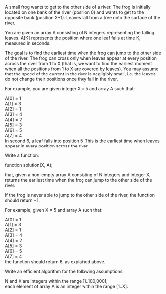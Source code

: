 A small frog wants to get to the other side of a river. The frog is initially located on one bank of the river (position 0) and wants to get to the opposite bank (position X+1). Leaves fall from a tree onto the surface of the river.  
  
You are given an array A consisting of N integers representing the falling leaves. A[K] represents the position where one leaf falls at time K, measured in seconds.  
  
The goal is to find the earliest time when the frog can jump to the other side of the river. The frog can cross only when leaves appear at every position across the river from 1 to X (that is, we want to find the earliest moment when all the positions from 1 to X are covered by leaves). You may assume that the speed of the current in the river is negligibly small, i.e. the leaves do not change their positions once they fall in the river.  
  
For example, you are given integer X = 5 and array A such that:  
  
  A[0] = 1  
  A[1] = 3  
  A[2] = 1  
  A[3] = 4  
  A[4] = 2  
  A[5] = 3  
  A[6] = 5  
  A[7] = 4  
In second 6, a leaf falls into position 5. This is the earliest time when leaves appear in every position across the river.  
  
Write a function:  
  
function solution(X, A);  
  
that, given a non-empty array A consisting of N integers and integer X, returns the earliest time when the frog can jump to the other side of the river.  
  
If the frog is never able to jump to the other side of the river, the function should return −1.  
  
For example, given X = 5 and array A such that:  
  
  A[0] = 1  
  A[1] = 3  
  A[2] = 1  
  A[3] = 4  
  A[4] = 2  
  A[5] = 3  
  A[6] = 5  
  A[7] = 4  
the function should return 6, as explained above.  
  
Write an efficient algorithm for the following assumptions:  
  
N and X are integers within the range [1..100,000];  
each element of array A is an integer within the range [1..X].